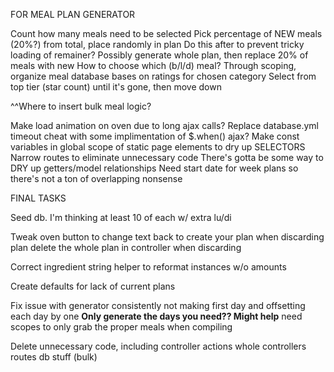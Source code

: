 FOR MEAL PLAN GENERATOR

Count how many meals need to be selected
Pick percentage of NEW meals (20%?) from total, place randomly in plan
  Do this after to prevent tricky loading of remainer?
    Possibly generate whole plan, then replace 20% of meals with new
  How to choose which (b/l/d) meal?
Through scoping, organize meal database bases on ratings for chosen category
Select from top tier (star count) until it's gone, then move down

^^Where to insert bulk meal logic?

Make load animation on oven due to long ajax calls?
Replace database.yml timeout cheat with some implimentation of $.when() ajax?
Make const variables in global scope of static page elements to dry up SELECTORS
Narrow routes to eliminate unnecessary code
There's gotta be some way to DRY up getters/model relationships
Need start date for week plans so there's not a ton of overlapping nonsense

FINAL TASKS

Seed db. I'm thinking at least 10 of each w/ extra lu/di

Tweak oven button to
  change text back to create your plan when discarding plan
  delete the whole plan in controller when discarding

Correct ingredient string helper to reformat instances w/o amounts

Create defaults for lack of current plans

Fix issue with generator
  consistently not making first day and
  offsetting each day by one
  **Only generate the days you need?? Might help**
  need scopes to only grab the proper meals when compiling

Delete unnecessary code, including
  controller actions
  whole controllers
  routes
  db stuff (bulk)
